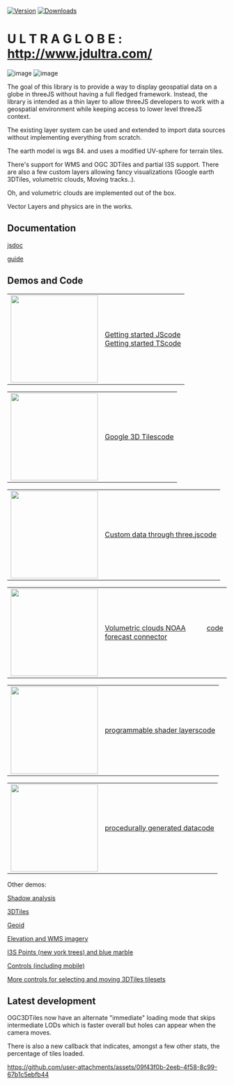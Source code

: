 [![Version](https://img.shields.io/npm/v/@jdultra/ultra-globe?style=flat&colorA=000000&colorB=000000)](https://npmjs.com/package/@jdultra/ultra-globe)
[![Downloads](https://img.shields.io/npm/dt/@jdultra/ultra-globe.svg?style=flat&colorA=000000&colorB=000000)](https://npmjs.com/package/@jdultra/ultra-globe)

# U L T R A G L O B E  :  http://www.jdultra.com/
![image](https://github.com/ebeaufay/UltraGlobe/assets/16924300/394b0cd1-04c2-44ee-b510-b580d3c235f9)
![image](https://github.com/ebeaufay/UltraGlobe/assets/16924300/d26e3484-3a7d-4aef-8e91-8e679d3d6473)


The goal of this library is to provide a way to display geospatial data on a globe in threeJS without having a full fledged framework. Instead, the library is intended as a thin layer to allow threeJS developers to work with a geospatial environment while keeping access to lower level threeJS context.

The existing layer system can be used and extended to import data sources without implementing everything from scratch.

The earth model is wgs 84. and uses a modified UV-sphere for terrain tiles.

There's support for WMS and OGC 3DTiles and partial I3S support. 
There are also a few custom layers allowing fancy visualizations (Google earth 3DTiles, volumetric clouds, Moving tracks..).

Oh, and volumetric clouds are implemented out of the box.

Vector Layers and physics are in the works.

## Documentation

[jsdoc](https://www.jdultra.com/ultraglobe/docs/Map.html)

[guide](https://github.com/ebeaufay/UltraGlobe/blob/master/guide/README.md)


## Demos and Code


<table>
  <tr>
    <td>
      <img src="https://github.com/user-attachments/assets/6552990b-80ed-419c-9165-69b0c9fd8415" width="200" />
    </td>
    <td>
      <div style="display: flex;"><a href="https://www.jdultra.com/ultraglobe/demos/gettingStarted">Getting started JS</a>    <a href="https://github.com/ebeaufay/ultraglobedemos/tree/main/ultraglobeGettingStarted">code</a></div>
      <div style="display: flex;"><a href="https://www.jdultra.com/ultraglobe/demos/gettingStartedTS">Getting started TS</a>   <a href="https://github.com/ebeaufay/ultraglobedemos/tree/main/ultraglobeGettingStartedTS">code</a></div>
    </td>
  </tr>
</table>

<table>
  <tr>
    <td>
      <img src="https://github.com/user-attachments/assets/8e232c42-9a05-4eef-baea-056c1fd9cd81" width="200" />
    </td>
    <td>
      <div style="display: flex;"><a href="https://www.jdultra.com/ultraglobe/demos/googleTiles">Google 3D Tiles</a>  <a href="https://github.com/ebeaufay/ultraglobedemos/tree/main/ultraglobeGoogleTiles">code</a></div>
    </td>
  </tr>
</table>

<table>
  <tr>
    <td>
      <img src="https://github.com/user-attachments/assets/864538b3-eeb7-445d-8476-44c3bc67e136" width="200" />
    </td>
    <td>
      <div style="display: flex;"><a href="https://www.jdultra.com/ultraglobe/demos/customData">Custom data through three.js</a>    <a href="https://github.com/ebeaufay/ultraglobedemos/tree/main/addCustomDataToScene">code</a></div>
    </td>
  </tr>
</table>

<table>
  <tr>
    <td>
      <img src="https://github.com/user-attachments/assets/d9198a74-8024-4daf-aec7-51456c7b8f80" width="200" />
    </td>
    <td>
      <div style="display: flex;"><a href="https://www.jdultra.com/ultraglobe/demos/noaa">Volumetric clouds NOAA forecast connector</a>    <a href="https://github.com/ebeaufay/ultraglobedemos/tree/main/cloudsNOAA">code</a></div>
    </td>
  </tr>
</table>

<table>
  <tr>
    <td>
      <img src="https://github.com/user-attachments/assets/e16e7779-b6d6-4e04-abee-adf6383e9ff8" width="200" />
    </td>
    <td>
      <div style="display: flex;"><a href="https://www.jdultra.com/ultraglobe/demos/shaderLayer">programmable shader layers</a>    <a href="https://github.com/ebeaufay/ultraglobedemos/tree/main/shaderLayer">code</a></div>
    </td>
  </tr>
</table>

<table>
  <tr>
    <td>
      <img src="https://github.com/user-attachments/assets/359c959b-96da-49ba-9439-0d058e82d876" width="200" />
    </td>
    <td>
      <div style="display: flex;"><a href="https://www.jdultra.com/ultraglobe/demos/procedural">procedurally generated data</a>    <a href="https://github.com/ebeaufay/ultraglobedemos/tree/main/procedural">code</a></div>
    </td>
  </tr>
</table>


Other demos:

[Shadow analysis](https://www.jdultra.com/sunny/index.html)

[3DTiles](https://ebeaufay.github.io/UltraGlobeDemo/)

[Geoid](https://storage.googleapis.com/jdultra.com/geoid/index.html)

[Elevation and WMS imagery](https://storage.googleapis.com/jdultra.com/elevation/index.html)

[I3S Points (new york trees) and blue marble](https://storage.googleapis.com/jdultra.com/i3s/index.html)

[Controls (including mobile)](https://storage.googleapis.com/jdultra.com/controllers/index.html)

[More controls for selecting and moving 3DTiles tilesets](https://storage.googleapis.com/jdultra.com/tilesetplacement/index.html)


## Latest development
OGC3DTiles now have an alternate "immediate" loading mode that skips intermediate LODs which is faster overall but holes can appear when the camera moves.

There is also a new callback that indicates, amongst a few other stats, the percentage of tiles loaded.

https://github.com/user-attachments/assets/09f43f0b-2eeb-4f58-8c99-67b1c5ebfb44




